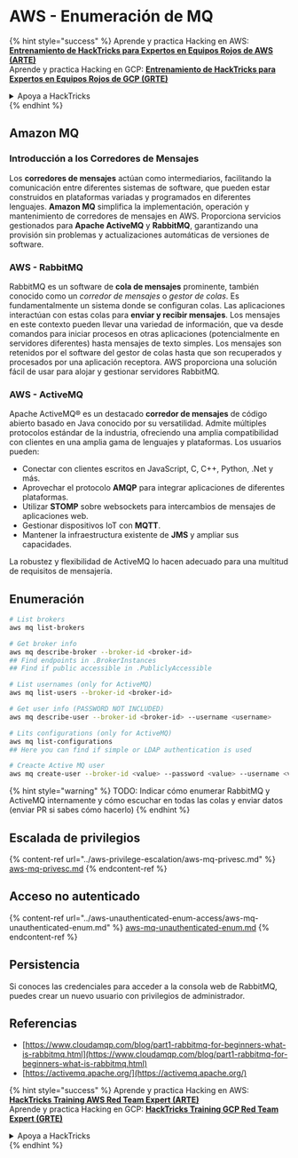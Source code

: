 # AWS - Enumeración de MQ

{% hint style="success" %}
Aprende y practica Hacking en AWS: <img src="/.gitbook/assets/image.png" alt="" data-size="line">[**Entrenamiento de HackTricks para Expertos en Equipos Rojos de AWS (ARTE)**](https://training.hacktricks.xyz/courses/arte)<img src="/.gitbook/assets/image.png" alt="" data-size="line">\
Aprende y practica Hacking en GCP: <img src="/.gitbook/assets/image (2).png" alt="" data-size="line">[**Entrenamiento de HackTricks para Expertos en Equipos Rojos de GCP (GRTE)**<img src="/.gitbook/assets/image (2).png" alt="" data-size="line">](https://training.hacktricks.xyz/courses/grte)

<details>

<summary>Apoya a HackTricks</summary>

* ¡Consulta los [**planes de suscripción**](https://github.com/sponsors/carlospolop)!
* **Únete al** 💬 [**grupo de Discord**](https://discord.gg/hRep4RUj7f) o al [**grupo de telegram**](https://t.me/peass) o **síguenos** en **Twitter** 🐦 [**@hacktricks\_live**](https://twitter.com/hacktricks\_live)**.**
* **Comparte trucos de hacking enviando PRs a los repositorios de** [**HackTricks**](https://github.com/carlospolop/hacktricks) y [**HackTricks Cloud**](https://github.com/carlospolop/hacktricks-cloud).

</details>
{% endhint %}

## Amazon MQ

### Introducción a los Corredores de Mensajes
Los **corredores de mensajes** actúan como intermediarios, facilitando la comunicación entre diferentes sistemas de software, que pueden estar construidos en plataformas variadas y programados en diferentes lenguajes. **Amazon MQ** simplifica la implementación, operación y mantenimiento de corredores de mensajes en AWS. Proporciona servicios gestionados para **Apache ActiveMQ** y **RabbitMQ**, garantizando una provisión sin problemas y actualizaciones automáticas de versiones de software.

### AWS - RabbitMQ
RabbitMQ es un software de **cola de mensajes** prominente, también conocido como un _corredor de mensajes_ o _gestor de colas_. Es fundamentalmente un sistema donde se configuran colas. Las aplicaciones interactúan con estas colas para **enviar y recibir mensajes**. Los mensajes en este contexto pueden llevar una variedad de información, que va desde comandos para iniciar procesos en otras aplicaciones (potencialmente en servidores diferentes) hasta mensajes de texto simples. Los mensajes son retenidos por el software del gestor de colas hasta que son recuperados y procesados por una aplicación receptora. AWS proporciona una solución fácil de usar para alojar y gestionar servidores RabbitMQ.

### AWS - ActiveMQ
Apache ActiveMQ® es un destacado **corredor de mensajes** de código abierto basado en Java conocido por su versatilidad. Admite múltiples protocolos estándar de la industria, ofreciendo una amplia compatibilidad con clientes en una amplia gama de lenguajes y plataformas. Los usuarios pueden:

- Conectar con clientes escritos en JavaScript, C, C++, Python, .Net y más.
- Aprovechar el protocolo **AMQP** para integrar aplicaciones de diferentes plataformas.
- Utilizar **STOMP** sobre websockets para intercambios de mensajes de aplicaciones web.
- Gestionar dispositivos IoT con **MQTT**.
- Mantener la infraestructura existente de **JMS** y ampliar sus capacidades.

La robustez y flexibilidad de ActiveMQ lo hacen adecuado para una multitud de requisitos de mensajería.


## Enumeración
```bash
# List brokers
aws mq list-brokers

# Get broker info
aws mq describe-broker --broker-id <broker-id>
## Find endpoints in .BrokerInstances
## Find if public accessible in .PubliclyAccessible

# List usernames (only for ActiveMQ)
aws mq list-users --broker-id <broker-id>

# Get user info (PASSWORD NOT INCLUDED)
aws mq describe-user --broker-id <broker-id> --username <username>

# Lits configurations (only for ActiveMQ)
aws mq list-configurations
## Here you can find if simple or LDAP authentication is used

# Creacte Active MQ user
aws mq create-user --broker-id <value> --password <value> --username <value> --console-access
```
{% hint style="warning" %}
TODO: Indicar cómo enumerar RabbitMQ y ActiveMQ internamente y cómo escuchar en todas las colas y enviar datos (enviar PR si sabes cómo hacerlo)
{% endhint %}

## Escalada de privilegios

{% content-ref url="../aws-privilege-escalation/aws-mq-privesc.md" %}
[aws-mq-privesc.md](../aws-privilege-escalation/aws-mq-privesc.md)
{% endcontent-ref %}

## Acceso no autenticado

{% content-ref url="../aws-unauthenticated-enum-access/aws-mq-unauthenticated-enum.md" %}
[aws-mq-unauthenticated-enum.md](../aws-unauthenticated-enum-access/aws-mq-unauthenticated-enum.md)
{% endcontent-ref %}

## Persistencia

Si conoces las credenciales para acceder a la consola web de RabbitMQ, puedes crear un nuevo usuario con privilegios de administrador.

## Referencias

* [https://www.cloudamqp.com/blog/part1-rabbitmq-for-beginners-what-is-rabbitmq.html](https://www.cloudamqp.com/blog/part1-rabbitmq-for-beginners-what-is-rabbitmq.html)
* [https://activemq.apache.org/](https://activemq.apache.org/)

{% hint style="success" %}
Aprende y practica Hacking en AWS: <img src="/.gitbook/assets/image.png" alt="" data-size="line">[**HackTricks Training AWS Red Team Expert (ARTE)**](https://training.hacktricks.xyz/courses/arte)<img src="/.gitbook/assets/image.png" alt="" data-size="line">\
Aprende y practica Hacking en GCP: <img src="/.gitbook/assets/image (2).png" alt="" data-size="line">[**HackTricks Training GCP Red Team Expert (GRTE)**<img src="/.gitbook/assets/image (2).png" alt="" data-size="line">](https://training.hacktricks.xyz/courses/grte)

<details>

<summary>Apoya a HackTricks</summary>

* ¡Consulta los [**planes de suscripción**](https://github.com/sponsors/carlospolop)!
* **Únete al** 💬 [**grupo de Discord**](https://discord.gg/hRep4RUj7f) o al [**grupo de telegram**](https://t.me/peass) o **síguenos** en **Twitter** 🐦 [**@hacktricks\_live**](https://twitter.com/hacktricks\_live)**.**
* **Comparte trucos de hacking enviando PRs a los repositorios de** [**HackTricks**](https://github.com/carlospolop/hacktricks) y [**HackTricks Cloud**](https://github.com/carlospolop/hacktricks-cloud).

</details>
{% endhint %}
